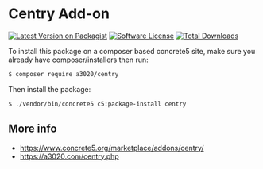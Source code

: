 # Centry Add-on

[![Latest Version on Packagist][ico-version]][link-packagist]
[![Software License][ico-license]](LICENSE.txt)
[![Total Downloads][ico-downloads]][link-downloads]

To install this package on a composer based concrete5 site, make sure you already have composer/installers then run:

```sh
$ composer require a3020/centry
```

Then install the package:

```sh
$ ./vendor/bin/concrete5 c5:package-install centry
```

## More info
- https://www.concrete5.org/marketplace/addons/centry/
- https://a3020.com/centry.php


[ico-version]: https://img.shields.io/packagist/v/a3020/centry.svg?style=flat-square
[ico-license]: https://img.shields.io/badge/license-MIT-brightgreen.svg?style=flat-square
[ico-downloads]: https://img.shields.io/packagist/dt/a3020/centry.svg?style=flat-square

[link-packagist]: https://packagist.org/packages/a3020/centry
[link-downloads]: https://packagist.org/packages/a3020/centry